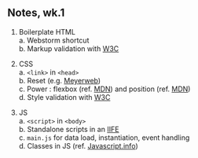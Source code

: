 ## Notes, wk.1

1. Boilerplate HTML
 <br>a. Webstorm shortcut
 <br>b. Markup validation with [W3C](https://validator.w3.org/)

2. CSS
 <br>a. `<link>` in `<head>`
 <br>b. Reset (e.g. [Meyerweb](https://meyerweb.com/eric/tools/css/reset/))
 <br>c. Power : flexbox (ref. [MDN](https://developer.mozilla.org/en-US/docs/Learn/CSS/CSS_layout/Flexbox)) and position (ref. [MDN](https://developer.mozilla.org/en-US/docs/Web/CSS/position))
 <br>d. Style validation with [W3C](https://jigsaw.w3.org/css-validator/)

3. JS
 <br>a. `<script>` in `<body>`
 <br>b. Standalone scripts in an [IIFE](https://developer.mozilla.org/en-US/docs/Glossary/IIFE)
 <br>c. `main.js` for data load, instantiation, event handling
 <br>d. Classes in JS (ref. [Javascript.info](https://javascript.info/class))
